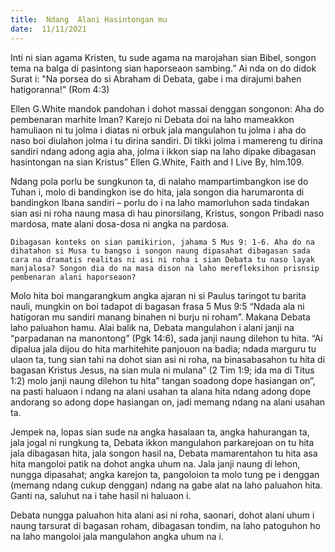 ```yaml
---
title:  Ndang  Alani Hasintongan mu
date:  11/11/2021
---
```


Inti ni sian agama Kristen, tu sude agama na marojahan sian Bibel, songon tema na balga di pasintong sian haporseaon sambing.” Ai nda on do didok Surat i: "Na porsea do si Abraham di Debata, gabe i ma dirajumi bahen hatigoranna!" (Rom 4:3)

Ellen G.White mandok pandohan i dohot massai denggan songonon: Aha do pembenaran marhite Iman? Karejo ni Debata doi na laho mameakkon hamuliaon ni tu jolma i diatas ni orbuk jala mangulahon tu jolma i aha do naso boi diulahon jolma i tu dirina sandiri. Di tikki jolma i mamereng tu dirina sandiri ndang adong agia aha, jolma i ikkon siap na laho dipake dibagasan hasintongan na sian Kristus” Ellen G.White, Faith and I Live By, hlm.109.

Ndang pola porlu be sungkunon ta, di nalaho mampartimbangkon ise do Tuhan i, molo di bandingkon ise do hita, jala songon dia harumaronta di bandingkon Ibana sandiri – porlu do i na laho mamorluhon sada tindakan sian asi ni roha naung masa di hau pinorsilang, Kristus, songon Pribadi naso mardosa, mate alani dosa-dosa ni angka na pardosa.

`Dibagasan konteks on sian pamikirion, jahama 5 Mus 9: 1-6. Aha do na dihatahon si Musa tu bangso i songon naung dipasahat dibagasan sada cara na dramatis realitas ni asi ni roha i sian Debata tu naso layak manjalosa? Songon dia do na masa dison na laho merefleksihon prisnsip pembenaran alani haporseaon?`

Molo hita boi mangarangkum angka ajaran ni si Paulus taringot tu barita nauli, mungkin on boi tadapot di bagasan frasa 5 Mus 9:5 “Ndada ala ni hatigoran mu sandiri manang binahen ni burju ni roham”. Makana Debata laho paluahon hamu. Alai balik na, Debata mangulahon i alani janji na “parpadanan na manontong” (Pgk 14:6), sada janji naung dilehon tu hita. “Ai dipalua jala dijou do hita marhitehite panjouon na badia; ndada marguru tu ulaon ta, tung sian tahi na dohot sian asi ni roha, na binasabasahon tu hita di bagasan Kristus Jesus, na sian mula ni mulana” (2 Tim 1:9; ida ma di Titus 1:2) molo janji naung dilehon tu hita” tangan soadong dope hasiangan on”, na pasti haluaon i ndang na alani usahan ta alana hita ndang adong dope andorang so adong dope hasiangan on, jadi memang ndang na alani usahan ta.

Jempek na, lopas sian sude na angka hasalaan ta, angka hahurangan ta, jala jogal ni rungkung ta, Debata ikkon mangulahon parkarejoan on tu hita jala dibagasan hita, jala songon hasil na, Debata mamarentahon tu hita asa hita mangoloi patik na dohot angka uhum na. Jala janji naung di lehon, nungga dipasahat; angka karejon ta, pangoloion ta molo tung pe i denggan (memang ndang cukup denggan) ndang na gabe alat na laho paluahon hita. Ganti na, saluhut na i tahe hasil ni haluaon i.

Debata nungga paluahon hita alani asi ni roha, saonari, dohot alani uhum i naung tarsurat di bagasan roham, dibagasan tondim, na laho patoguhon ho na laho mangoloi jala mangulahon angka uhum na i.